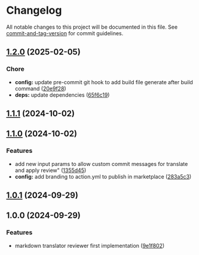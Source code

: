 # Changelog

All notable changes to this project will be documented in this file. See [commit-and-tag-version](https://github.com/absolute-version/commit-and-tag-version) for commit guidelines.

## [1.2.0](https://github.com/trystan2k/md-translator-reviewer/compare/v1.1.1...v1.2.0) (2025-02-05)


### Chore

* **config:** update pre-commit git hook to add build file generate after build command ([20e9f28](https://github.com/trystan2k/md-translator-reviewer/commit/20e9f284c79b49ebf06acd7db6c2cf8de2f20219))
* **deps:** update dependencies ([65f6c19](https://github.com/trystan2k/md-translator-reviewer/commit/65f6c1923c391fe31dab0edd3cab30b06575c327))

## [1.1.1](https://github.com/trystan2k/md-translator-reviewer/compare/v1.1.0...v1.1.1) (2024-10-02)

## [1.1.0](https://github.com/trystan2k/md-translator-reviewer/compare/v1.0.1...v1.1.0) (2024-10-02)


### Features

* add new input params to allow custom commit messages for translate and apply review" ([1355d45](https://github.com/trystan2k/md-translator-reviewer/commit/1355d45e2e8b35502981ce9544ea99375b9e54be))
* **config:** add branding to action.yml to publish in marketplace ([283a5c3](https://github.com/trystan2k/md-translator-reviewer/commit/283a5c32b8edfed2d108d553bcdfd819ec92334b))

## [1.0.1](https://github.com/trystan2k/md-translator-reviewer/compare/v1.0.0...v1.0.1) (2024-09-29)

## 1.0.0 (2024-09-29)


### Features

* markdown translator reviewer first implementation ([9e1f802](https://github.com/trystan2k/md-translator-reviewer/commit/9e1f802278508c949ee6e6bf850a1c1399c3114b))
